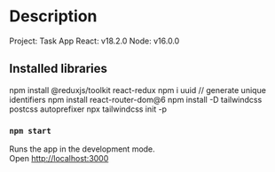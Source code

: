 # Description

  Project: Task App
  React: v18.2.0
  Node: v16.0.0

## Installed libraries

  npm install @reduxjs/toolkit react-redux
  npm i uuid    // generate unique identifiers
  npm install react-router-dom@6
  npm install -D tailwindcss postcss autoprefixer
  npx tailwindcss init -p

### `npm start`

Runs the app in the development mode.\
Open [http://localhost:3000](http://localhost:3000)